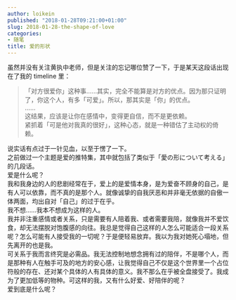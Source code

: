 ```yaml
---
author: loikein
published: "2018-01-28T09:21:00+01:00"
slug: 2018-01-28-the-shape-of-love
categories:
- 随笔
title: 爱的形状
---
```

虽然并没有关注黄执中老师，但是关注的忘记哪位赞了一下，于是某天这段话出现在了我的 timeline 里：  

> 「对方很爱你」这种事……其实，完全不能算是对方的优点。因为那只证明了，你这个人，有多「可爱」。所以，那其实是「你」的优点。  
> ……  
> 这结果，应该是让你在感情中，变得更自信，而不是更依赖。  
> 紧抓着「可是他对我真的很好」，这种心态，就是一种错估了主动权的倚赖。

说实话有点过于一针见血，以至于愣了一下。  
之前做过一个主题是爱的推特集，其中就包括了类似于「愛の形について考える」的几段话。  
爱是什么呢？  
我和我身边的人的悲剧经常在于，爱上的是爱情本身，是为爱奋不顾身的自己，是有人可以依靠，而不真的是那个人。就像诚挚的自我厌恶和并非毫无依据的自傲一体两面，均出自对「自己」的过于在乎。  
我不想……我本不想成为这样的人。  
我并非注重感情或者关系，只是需要有人陪着我、或者需要我陪，就像我并不爱饮食，却无法摆脱对饱腹感的向往。我总是觉得自己这样的人怎么可能适合一段关系呢？怎么可能有人接受我的一切呢？于是便轻易放弃。我以为我对她死心塌地，但先离开的也是我。  
可关系于我而言终究是必需品。我无法控制地想念拥有过的陪伴，不是哪个人，而是那种有人在触手可及的地方的安心感，让我觉得自己不仅是这个世界里一个占位符般的存在、还对某个具体的人有具体的意义。我不那么在乎被全盘接受了。我成为了更加低等的物种。可这样的我，又有什么好爱、好陪伴的呢？  
爱到底是什么呢？
